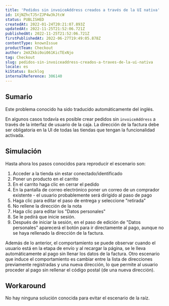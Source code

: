 ```yaml
---
title: 'Pedidos sin invoiceAddress creados a través de la UI nativa'
id: 1XjNZhcTJ5rZJP4w3kJtcW
status: PUBLISHED
createdAt: 2022-01-24T20:21:07.893Z
updatedAt: 2022-11-25T21:52:06.721Z
publishedAt: 2022-11-25T21:52:06.721Z
firstPublishedAt: 2022-06-27T19:49:05.878Z
contentType: knownIssue
productTeam: Checkout
author: 2mXZkbi0oi061KicTExNjo
tag: Checkout
slug: pedidos-sin-invoiceaddress-creados-a-traves-de-la-ui-nativa
locale: es
kiStatus: Backlog
internalReference: 306140
---
```


## Sumario

<div class="alert alert-info">
  <p>Este problema conocido ha sido traducido automáticamente del inglés.</p>
</div>


En algunos casos todavía es posible crear pedidos sin `invoiceAddress` a través de la interfaz de usuario de la caja.
La dirección de la factura debe ser obligatoria en la UI de todas las tiendas que tengan la funcionalidad activada.



## Simulación


Hasta ahora los pasos conocidos para reproducir el escenario son:


1. Acceder a la tienda sin estar conectado/identificado
2. Poner un producto en el carrito
3. En el carrito haga clic en cerrar el pedido
4. En la pantalla de correo electrónico poner un correo de un comprador existente - el usuario probablemente será dirigido al paso de pago
5. Haga clic para editar el paso de entrega y seleccione "retirada"
6. No rellene la dirección de la nota
7. Haga clic para editar los "Datos personales"
8. Se le pedirá que inicie sesión.
9. Después de iniciar la sesión, en el paso de edición de "Datos personales" aparecerá el botón para ir directamente al pago, aunque no se haya rellenado la dirección de la factura.

Además de lo anterior, el comportamiento se puede observar cuando el usuario está en la etapa de envío y al recargar la página, se le lleva automáticamente al pago sin llenar los datos de la factura.
Otro escenario que induce el comportamiento es cambiar entre la lista de direcciones previamente registradas y una nueva dirección, lo que permite al usuario proceder al pago sin rellenar el código postal (de una nueva dirección).



## Workaround


No hay ninguna solución conocida para evitar el escenario de la raíz.

